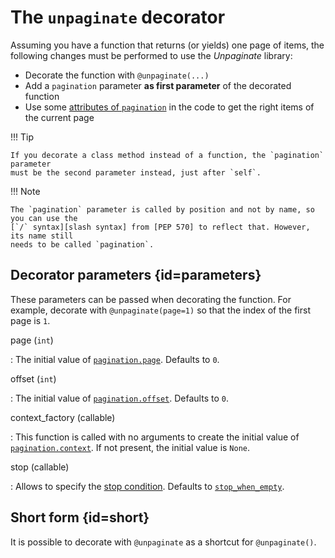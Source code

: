 # The `unpaginate` decorator

Assuming you have a function that returns (or yields) one page of items, the following
changes must be performed to use the _Unpaginate_ library:

- Decorate the function with `@unpaginate(...)`
- Add a `pagination` parameter **as first parameter** of the decorated function
- Use some [attributes of `pagination`](pagination.md) in the code to get the right
  items of the current page

!!! Tip

    If you decorate a class method instead of a function, the `pagination` parameter
    must be the second parameter instead, just after `self`.

!!! Note

    The `pagination` parameter is called by position and not by name, so you can use the
    [`/` syntax][slash syntax] from [PEP 570] to reflect that. However, its name still
    needs to be called `pagination`.

[slash syntax]:
  https://docs.python.org/3/faq/programming.html#what-does-the-slash-in-the-parameter-list-of-a-function-mean
[PEP 570]: https://peps.python.org/pep-0570/

## Decorator parameters {id=parameters}

These parameters can be passed when decorating the function. For example, decorate with
`@unpaginate(page=1)` so that the index of the first page is `1`.

page (`int`)

: The initial value of [`pagination.page`](pagination.md#page). Defaults to `0`.

offset (`int`)

: The initial value of [`pagination.offset`](pagination.md#offset). Defaults to `0`.

context_factory (callable)

: This function is called with no arguments to create the initial value of
[`pagination.context`](pagination.md#context). If not present, the initial value is
`None`.

stop (callable)

: Allows to specify the [stop condition](stop.md). Defaults to
[`stop_when_empty`](stop.md#stop_when_empty).

## Short form {id=short}

It is possible to decorate with `@unpaginate` as a shortcut for `@unpaginate()`.
